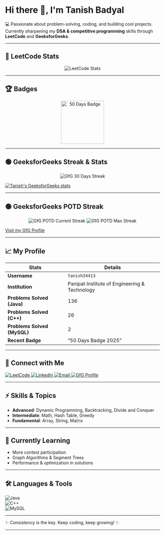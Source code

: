 # Hi there 👋, I'm Tanish Badyal

💻 Passionate about problem-solving, coding, and building cool projects.  
Currently sharpening my **DSA & competitive programming** skills through **LeetCode** and **GeeksforGeeks**.

---

## 🚀 LeetCode Stats

<p align="center">
  <img src="https://leetcard.jacoblin.cool/tanish24413?theme=dark&font=baloo&ext=contest" alt="LeetCode Stats" />
</p>

---

## 🏆 Badges

<p align="center">
  <img src="https://assets.leetcode.com/static_assets/marketing/2024-50.gif" alt="50 Days Badge" width="140" height="140"/>
</p>

---

## 🟢 GeeksforGeeks Streak & Stats

<p align="center">
  <!-- GfG 30 Days Streak -->
  <img src="https://img.shields.io/badge/GfG-30%20Days%20Streak-1E7F3C?style=for-the-badge&logo=geeksforgeeks&logoColor=white" alt="GfG 30 Days Streak"/>
</p>

[![Tanish's GeeksforGeeks stats](https://geeks-for-geeks-stats-api.vercel.app/?userName=tanishshawld1&theme=dark&hide_border=false&hide_title=false&show_icons=true&icon_color=FFA116&bg_color=1E1E2F)](https://www.geeksforgeeks.org/user/tanishshawld1/)

---

## 🟢 GeeksforGeeks POTD Streak

<p align="center">
  <img src="https://img.shields.io/badge/Current%20POTD%20Streak-30%20Days-1E7F3C?style=for-the-badge&logo=geeksforgeeks&logoColor=white" alt="GfG POTD Current Streak"/>
  <img src="https://img.shields.io/badge/Max%20POTD%20Streak-45%20Days-1E7F3C?style=for-the-badge&logo=geeksforgeeks&logoColor=white" alt="GfG POTD Max Streak"/>
</p>

[Visit my GfG Profile](https://www.geeksforgeeks.org/user/tanishshawld1/)

---

## 📈 My Profile

| Stats | Details |
|---|---|
| **Username** | `tanish24413` |
| **Institution** | Panipat Institute of Engineering & Technology |
| **Problems Solved (Java)** | 136 |
| **Problems Solved (C++)** | 26 |
| **Problems Solved (MySQL)** | 2 |
| **Recent Badge** | “50 Days Badge 2025” |

---

## 🔗 Connect with Me

<p align="left">
  <a href="https://leetcode.com/u/tanish24413/" target="_blank">
    <img src="https://img.shields.io/badge/LeetCode-FFA116?style=for-the-badge&logo=leetcode&logoColor=black" alt="LeetCode"/>
  </a>
  <a href="https://www.linkedin.com/in/tanish-badyal-1099ab228" target="_blank">
    <img src="https://img.shields.io/badge/LinkedIn-0A66C2?style=for-the-badge&logo=linkedin&logoColor=white" alt="LinkedIn"/>
  </a>
  <a href="mailto:tanisharma2465@gmail.com" target="_blank">
    <img src="https://img.shields.io/badge/Email-D14836?style=for-the-badge&logo=gmail&logoColor=white" alt="Email"/>
  </a>
  <a href="https://www.geeksforgeeks.org/user/tanishshawld1/" target="_blank">
    <img src="https://img.shields.io/badge/GeeksforGeeks-1E7F3C?style=for-the-badge&logo=geeksforgeeks&logoColor=white" alt="GfG Profile"/>
  </a>
</p>

---

## ⚡ Skills & Topics

- **Advanced**: Dynamic Programming, Backtracking, Divide and Conquer  
- **Intermediate**: Math, Hash Table, Greedy  
- **Fundamental**: Array, String, Matrix  

---

## 🌱 Currently Learning

- More contest participation  
- Graph Algorithms & Segment Trees  
- Performance & optimization in solutions  

---

## 🛠️ Languages & Tools

![Java](https://img.shields.io/badge/Java-ED8B00?style=for-the-badge&logo=java&logoColor=white)  
![C++](https://img.shields.io/badge/C++-00599C?style=for-the-badge&logo=cplusplus&logoColor=white)  
![MySQL](https://img.shields.io/badge/MySQL-4479A1?style=for-the-badge&logo=mysql&logoColor=white)

---

✨ Consistency is the key. Keep coding, keep growing! ✨

---


